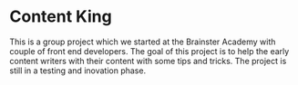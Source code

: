 # Content King
 This is a group project which we started at the Brainster Academy with couple of front end developers. The goal of this project is to help the early content writers with their content with some tips and tricks. The project is still in a testing and inovation phase.
